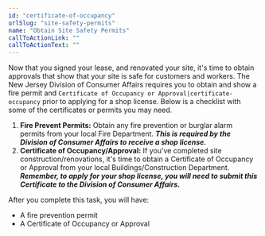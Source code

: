 ```yaml
---
id: "certificate-of-occupancy"
urlSlug: "site-safety-permits"
name: "Obtain Site Safety Permits"
callToActionLink: ""
callToActionText: ""
---
```


Now that you signed your lease, and renovated your site, it's time to obtain approvals that show that your site is safe for customers and workers. The New Jersey Division of Consumer Affairs requires you to obtain and show a fire permit and `Certificate of Occupancy or Approval|certificate-occupancy` prior to applying for a shop license. Below is a checklist with some of the certificates or permits you may need.
      
1. **Fire Prevent Permits:** Obtain any fire prevention or burglar alarm permits from your local Fire Department. ***This is required by the Division of Consumer Affairs to receive a shop license.***
2. **Certificate of Occupancy/Approval:** If you've completed site construction/renovations, it's time to obtain a Certificate of Occupancy or Approval from your local Buildings/Construction Department. ***Remember, to apply for your shop license, you will need to submit this Certificate to the Division of Consumer Affairs.***

After you complete this task, you will have:
- A fire prevention permit 
- A Certificate of Occupancy or Approval      
